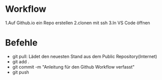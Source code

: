 # Workflow

1.Auf Github.io ein Repo erstellen
2.clonen mit ssh
3.In VS Code öffnen

# Befehle

- git pull: Lädet den neuesten Stand aus dem Public Repository(Internet)
- git add .
- git commit -m "Anleitung für den Github Workflow verfasst"
- git push
